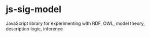 # js-sig-model
JavaScript library for experimenting with RDF, OWL, model theory, description logic, inference
